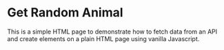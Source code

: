 # Get Random Animal

This is a simple HTML page to demonstrate how to fetch data from an API and create elements on a plain HTML page using vanilla Javascript.
